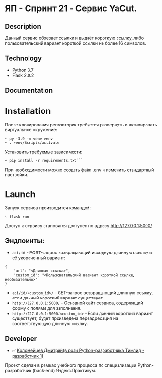 # ЯП - Спринт 21 - Cервис YaCut.

## Description
Данный сервис обрезает ссылки и выдаёт короткую ссылку, либо пользовательский вариант короткой ссылки не более 16 символов.

## Technology
- Python 3.7
- Flask 2.0.2

## Documentation
# Installation
После клонирования репозитория требуется развернуть и активировать виртуальное окружение:
```
~ py -3.9 -m venv venv
~ . venv/Scripts/activate
```
Установить требуемые зависимости:
```
~ pip install -r requirements.txt```
```
При необходимости можно создать файл .env и изменить стандартный настройки.

# Launch
Запуск сервиса производится командой:
```
~ flask run
```
Доступ к сервису становится доступен по адресу http://127.0.0.1:5000/

## Эндпоинты:
- ```api/id``` - POST-запрос возвращающий исходную длинную ссылку и её укороченный вариант:
```
{
    "url": "<Длинная ссылка>",
    "custom_id": "<Пользовательский вариант короткой ссылке, необязательно>"
} 
```
- ```api/id/<custom_id>/``` - GET-запрос возвращающий длинную ссылку, если данный короткий вариант существует.
- ```http://127.0.0.1:5000/``` - Основной сайт сервиса, содержащий форму с полями для заполнения.
- ```http://127.0.0.1:5000/<custom_id>``` - Если данный короткий вариант существует, будет произведена переадресация на соответствующую длинную ссылку.


## Developer

- :white_check_mark: [Коломейцев Дмитрий(в роли Python-разработчика Тимлид - разработчик 1)](https://github.com/Certelen)

Проект сделан в рамках учебного процесса по специализации Python-разработчик (back-end) Яндекс.Практикум.